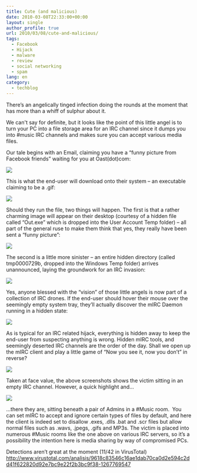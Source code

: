 ```yaml
---
title: Cute (and malicious)
date: 2010-03-08T22:33:00+00:00
layout: single
author_profile: true
url: 2010/03/08/cute-and-malicious/
tags:
  - Facebook
  - Hijack
  - malware
  - review
  - social networking
  - spam
lang: en
category: 
  - techblog
---
```

There’s an angelically tinged infection doing the rounds at the moment that has more than a whiff of sulphur about it.

We can't say for definite, but it looks like the point of this little angel is to turn your PC into a file storage area for an IRC channel since it dumps you into #music IRC channels and makes sure you can accept various media files.

Our tale begins with an Email, claiming you have a “funny picture from Facebook friends” waiting for you at Oast(dot)com:

[![](http://3.bp.blogspot.com/_vaUVXcmC3OI/S5VylbeKfuI/AAAAAAAABOE/Q7MEAZiG2kg/s640/oast1.jpg)](http://3.bp.blogspot.com/_vaUVXcmC3OI/S5VylbeKfuI/AAAAAAAABOE/Q7MEAZiG2kg/s1600-h/oast1.jpg)

This is what the end-user will download onto their system – an executable claiming to be a .gif:

[![](http://3.bp.blogspot.com/_vaUVXcmC3OI/S5VymRKu5qI/AAAAAAAABOM/Rgx7lr80nnI/s640/oast2.jpg)](http://3.bp.blogspot.com/_vaUVXcmC3OI/S5VymRKu5qI/AAAAAAAABOM/Rgx7lr80nnI/s1600-h/oast2.jpg)

Should they run the file, two things will happen. The first is that a rather charming image will appear on their desktop (courtesy of a hidden file called “Out.exe” which is dropped into the User Account Temp folder) – all part of the general ruse to make them think that yes, they really have been sent a “funny picture”:

[![](http://4.bp.blogspot.com/_vaUVXcmC3OI/S5VypXMfPiI/AAAAAAAABOc/1KBOqgLfiRs/s400/oast4.jpg)](http://4.bp.blogspot.com/_vaUVXcmC3OI/S5VypXMfPiI/AAAAAAAABOc/1KBOqgLfiRs/s1600-h/oast4.jpg)

The second is a little more sinister – an entire hidden directory (called tmp0000729b, dropped into the Windows Temp folder) arrives unannounced, laying the groundwork for an IRC invasion:

[![](http://2.bp.blogspot.com/_vaUVXcmC3OI/S5Vyoc-hVEI/AAAAAAAABOU/sogsjHnj22E/s400/oast3.jpg)](http://2.bp.blogspot.com/_vaUVXcmC3OI/S5Vyoc-hVEI/AAAAAAAABOU/sogsjHnj22E/s1600-h/oast3.jpg)

Yes, anyone blessed with the “vision” of those little angels is now part of a collection of IRC drones. If the end-user should hover their mouse over the seemingly empty system tray, they’ll actually discover the mIRC Daemon running in a hidden state:

[![](http://1.bp.blogspot.com/_vaUVXcmC3OI/S5VyqSrsCwI/AAAAAAAABOk/N15_S4hJHB0/s640/oast5.jpg)](http://1.bp.blogspot.com/_vaUVXcmC3OI/S5VyqSrsCwI/AAAAAAAABOk/N15_S4hJHB0/s1600-h/oast5.jpg)

As is typical for an IRC related hijack, everything is hidden away to keep the end-user from suspecting anything is wrong. Hidden mIRC tools, and seemingly deserted IRC channels are the order of the day. Shall we open up the mIRC client and play a little game of “Now you see it, now you don’t” in reverse?

[![](http://4.bp.blogspot.com/_vaUVXcmC3OI/S5Vyq6DZI3I/AAAAAAAABOs/PSZCzHdYT3k/s640/oast6.jpg)](http://4.bp.blogspot.com/_vaUVXcmC3OI/S5Vyq6DZI3I/AAAAAAAABOs/PSZCzHdYT3k/s1600-h/oast6.jpg)

Taken at face value, the above screenshots shows the victim sitting in an empty IRC channel. However, a quick highlight and…

[![](http://4.bp.blogspot.com/_vaUVXcmC3OI/S5VysydVgLI/AAAAAAAABO0/5t503nZmXAs/s640/oast7.jpg)](http://4.bp.blogspot.com/_vaUVXcmC3OI/S5VysydVgLI/AAAAAAAABO0/5t503nZmXAs/s1600-h/oast7.jpg)

…there they are, sitting beneath a pair of Admins in a #Music room.  You can set mIRC to accept and ignore certain types of files by default, and here the client is indeed set to disallow .exes, .dlls .bat and .scr files but allow normal files such as .wavs, .jpegs, .gifs and MP3s. The victim is placed into numerous #Music rooms like the one above on various IRC servers, so it’s a possibility the intention here is media sharing by way of compromised PCs.

Detections aren’t great at the moment (11/42 in VirusTotal)  
<http://www.virustotal.com/analisis/9618c83546c16ae1dab70ca0d2e594c2dd41f622820d92e7bc9e22f2b3bc9f38-1267769547>